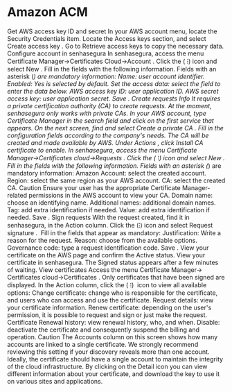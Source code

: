 # Amazon ACM 

Get AWS access key ID and secret
In your AWS account menu, locate the 
Security Credentials
 item.
Locate the 
Access keys
 section, and select 
Create access key
.
Go to 
Retrieve access keys
 to copy the necessary data.
Configure account in senhasegura
In senhasegura, access the menu 
Certificate Manager→Certificates Cloud→Account
.
Click the 
(
⁝)
 icon and select 
New
.
Fill in the fields with the following information. Fields with an asterisk (*) are mandatory information:
Name:
 user account identifier.
Enabled:
Yes
 is selected by default.
Set the access data:
 select the field to enter the data below.
AWS access key ID:
 user application ID.
AWS secret access key:
 user application secret.
Save
.
Create requests
Info
It requires a private certification authority (CA) to create requests. At the moment, senhasegura only works with private CAs.
In your AWS account, type 
Certificate Manager
 in the search field and click on the first service that appears.
On the next screen, find and select 
Create a private CA
.
Fill in the configuration fields according to the company's needs.
The CA will be created and made available by AWS.
Under 
Actions
, click 
Install CA certificate
 to enable.
In senhasegura, access the menu 
Certificate Manager→Certificates cloud→Requests
.
Click the 
(
⁝)
 icon and select 
New
.
Fill in the fields with the following information. Fields with an asterisk (*) are mandatory information:
Amazon Account:
 select the created account.
Region:
 select the same region as your AWS account.
CA:
 select the created CA.
Caution
Ensure your user has the appropriate Certificate Manager-related permissions in the AWS account to view your CA.
Domain name:
 choose an identifying name.
Additional names:
 additional domain names.
Tag:
 add extra identification if needed.
Value:
 add extra identification if needed.
Save
.
Sign requests
With the request created, find it in senhasegura, in the 
Action
 column.
Click the 
(⁝)
 icon and select 
Request signature
. 
Fill in the fields that appear as mandatory:
Justification:
 Write a reason for the request.
Reason:
 choose from the available options.
Governance code:
 type a request identification code.
Save
.
View your certificate on the AWS page and confirm the 
Active
 status.
View your certificate in senhasegura. The 
Signed
 status appears after a few minutes of waiting.
View certificates
Access the menu 
Certificate Manager→ Certificates cloud→Certificates
. Only certificates that have been signed are displayed.
In the 
Action
 column, click the 
(
⁝) 
icon to view all available options:
Change certificate:
 change who is responsible for the certificate, and users who can access and use the certificate.
Request details:
 view your certificate information.
Renew certificate:
 depending on the user's permission, it is possible to request and sign or just make the request.
Certificate Renewal history:
 view renewal history, who, and when.
Disable:
 deactivate the certificate and consequently suspend the billing and operation.
Caution
The 
Accounts
 column on this screen shows how many accounts are linked to a single certificate. We strongly recommend reviewing this setting if your discovery reveals more than one account. Ideally, the certificate should have a single account to maintain the integrity of the cloud infrastructure.
By clicking on the 
Detail
 icon you can view different information about your certificate, and download the key to use it on various sites and applications.